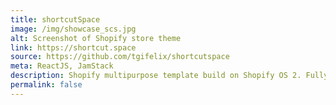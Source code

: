 ```yaml
---
title: shortcutSpace
image: /img/showcase_scs.jpg
alt: Screenshot of Shopify store theme
link: https://shortcut.space
source: https://github.com/tgifelix/shortcutspace
meta: ReactJS, JamStack
description: Shopify multipurpose template build on Shopify OS 2. Fully customizable sections and blocks. [Work in progress]
permalink: false
---
```

